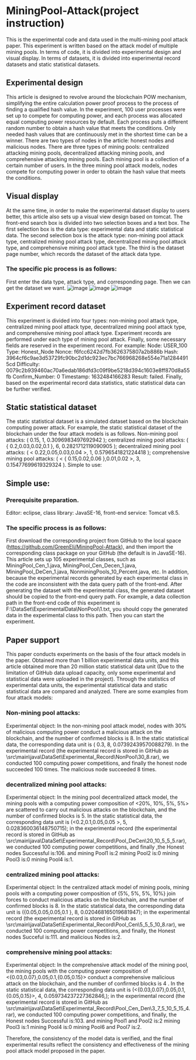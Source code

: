 # MiningPool-Attack(project instruction)
This is the experimental code and data used in the multi-mining pool attack paper. This experiment is written based on the attack model of multiple mining pools. In terms of code, it is divided into experimental design and visual display. In terms of datasets, it is divided into experimental record datasets and static statistical datasets.

## Experimental design
This article is designed to revolve around the blockchain POW mechanism, simplifying the entire calculation power proof process to the process of finding a qualified hash value. In the experiment, 100 user processes were set up to compete for computing power, and each process was allocated equal computing power resources by default. Each process puts a different random number to obtain a hash value that meets the conditions. Only needed hash values that are continuously met in the shortest time can be a winner. There are two types of nodes in the article: honest nodes and malicious nodes. There are three types of mining pools: centralized attacking mining pools, decentralized attacking mining pools, and comprehensive attacking mining pools. Each mining pool is a collection of a certain number of users. In the three mining pool attack models, nodes compete for computing power in order to obtain the hash value that meets the conditions.

## Visual display
At the same time, in order to make the experimental dataset display to users better, this article also sets up a visual view design based on tomcat. The front-end search box is divided into two selection boxes and a text box. The first selection box is the data type: experimental data and static statistical data. The second selection box is the attack type: non-mining pool attack type, centralized mining pool attack type, decentralized mining pool attack type, and comprehensive mining pool attack type. The third is the dataset page number, which records the dataset of the attack data type.

### The specific pic process is as follows:
First enter the data type, attack type, and corresponding page. Then we can get the dataset we want.
![image](https://github.com/GreenEli/MiningPool-Attack/pic/1.png)
![image](https://github.com/GreenEli/MiningPool-Attack/pic/2.png)
![image](https://github.com/GreenEli/MiningPool-Attack/pic/3.png)


## Experiment record dataset
This experiment is divided into four types: non-mining pool attack type, centralized mining pool attack type, decentralized mining pool attack type, and comprehensive mining pool attack type. Experiment records are performed under each type of mining pool attack. Finally, some necessary fields are reserved in the experiment record. For example: Node: USER_100 Type: Honest_Node Nonce: f6fcc6242d7fb3626375807a2b886b Hash: 3964cf6c9ae3d53729fc90bc2d1dc923ec7bc766968268e554e71a12844915cd Difficulty: 0079c2b939460ac70a6edab186dfd3c09f9be5218d394c1603e8ff870d8a55fb Confirm_Number: 0 Timestamp: 1632484166283 Result: failed. Finally, based on the experimental record data statistics, static statistical data can be further verified.

## Static statistical dataset
The static statistical dataset is a simulated dataset based on the blockchain computing power attack. For example, the static statistical dataset of the blockchain under the four attack models is as follows. Non-mining pool attacks: ( 0.15, 1, 0.3096983497692942 ); centralized mining pool attacks: ( { 0.2,0.03,0.02,0.1 }, 6, 0.2821712119090905 ); decentralized mining pool attacks: ( < 0.22,0.05,0.03,0.04 >, 1, 0.5796541821224418 ); comprehensive mining pool attacks: ( < { 0.15,0.02,0.06 },0.01,0.02 >, 3, 0.15477699619329324 ).
Simple to use:

## Simple use:
### Prerequisite preparation. 
Editor: eclipse, class library: JavaSE-16, front-end service: Tomcat v8.5.
### The specific process is as follows:
First download the corresponding project from GitHub to the local space (https://github.com/GreenEli/MiningPool-Attack), and then import the corresponding class package on your GitHub (the default is in JavaSE-16). This article sets up 105 experimental classes, such as MiningPool_Cen_1.java, MiningPool_Cen_Decen_1.java, MiningPool_DeCen_1.java, NonminingPools_10_Percent.java, etc. In addition, because the experimental records generated by each experimental class in the code are inconsistent with the data query path of the front-end. After generating the dataset with the experimental class, the generated dataset should be copied to the front-end query path. For example, a data collection path in the front-end code of this experiment is F:\\DataSet\\ExperimentalData\\NonPool\\1.txt, you should copy the generated data in the experimental class to this path. Then you can start the experiment.

## Paper support
This paper conducts experiments on the basis of the four attack models in the paper. Obtained more than 1 billion experimental data units, and this article obtained more than 20 million static statistical data unit (Due to the limitation of GitHub data upload capacity, only some experimental and statistical data were uploaded in the project). Through the statistics of experimental data units, the experimental statistical data and static statistical data are compared and analyzed. There are some examples from four attack models:
### Non-mining pool attacks: 
Experimental object: In the non-mining pool attack model, nodes with 30% of malicious computing power conduct a malicious attack on the blockchain, and the number of confirmed blocks is 8. In the static statistical data, the corresponding data unit is ( 0.3, 8, 0.07392439570088279). In the experimental record (the experimental record is stored in GitHub as \src\main\java\DataSet\Experimental_Record\NonPool\30_8.rar), we conducted 100 computing power competitions, and finally the honest node succeeded 100 times. The malicious node succeeded 8 times.
### decentralized mining pool attacks:
Experimental object: In the mining pool decentralized attack model, the mining pools with a computing power composition of <20%, 10%, 5%, 5%> are scattered to carry out malicious attacks on the blockchain, and the number of confirmed blocks is 5. In the static statistical data, the corresponding data unit is (<0.2,0.1,0.05,0.05 >, 5, 0.028360036148750715); in the experimental record (the experimental record is stored in GitHub as \src\main\java\DataSet\Experimental_Record\Pool_DeCen\20_10_5_5_5.rar), we conducted 100 computing power competitions, and finally ,the Honest nodes Successful is:106. and mining Pool1 is:2 mining Pool2 is:0 mining Pool3 is:0 mining Pool4 is:1.
### centralized mining pool attacks:
Experimental object: In the centralized attack model of mining pools, mining pools with a computing power composition of {5%, 5%, 5%, 10%} join forces to conduct malicious attacks on the blockchain, and the number of confirmed blocks is 8. In the static statistical data, the corresponding data unit is ({0.05,0.05,0.05,0.1 }, 8, 0.020468165019681947); in the experimental record (the experimental record is stored in GitHub as \src\main\java\DataSet\Experimental_Record\Pool_Cen\5_5_5_10_8.rar), we conducted 100 computing power competitions, and finally, the Honest nodes Succeful is:111. and malicious Nodes is:2.
### comprehensive mining pool attacks: 
Experimental object: In the comprehensive attack model of the mining pool, the mining pools with the computing power composition of <{0.03,0.07},0.05,0.1,{0.05,0.15}> conduct a comprehensive malicious attack on the blockchain, and the number of confirmed blocks is 4 . In the static statistical data, the corresponding data unit is (<{0.03,0.07},0.05,0.1,{0.05,0.15}>, 4, 0.059734237227362846,); in the experimental record (the experimental record is stored in GitHub as \src\main\java\DataSet\Experimental_Record\Pool_Cen_Den\3_7_5_10_5_15_4.rar), we conducted 100 computing power competitions, and finally, the Honest nodes Successful is:103. and mining Pool1 and Pool2 is:2 mining Pool3 is:1 mining Pool4 is:0 mining Pool6 and Pool7 is:2.

Therefore, the consistency of the model data is verified, and the final experimental results reflect the consistency and effectiveness of the mining pool attack model proposed in the paper.

